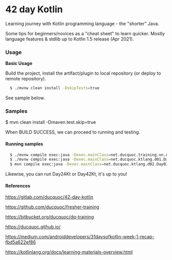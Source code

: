 42 day Kotlin
==========

Learning journey with Kotlin programming language - the "shorter" Java.

Some tips for beginners/novices as a "cheat sheet" to learn quicker.
Mostly language features & stdlib up to Kotlin 1.5 release (Apr 2021).

### Usage

**Basic Usage**

Build the project, install the artifact/plugin to local repository (or deploy to remote repository).
```bash
  $ ./mvnw clean install -DskipTests=true
```

See sample below.

### Samples

  $ mvn clean install -Dmaven.test.skip=true

When BUILD SUCCESS, we can proceed to running and testing.

#### Running samples

```bash
  $ ./mvnw compile exec:java -Dexec.mainClass=net.ducquoc.training.vn.App
  $ ./mvnw compile exec:java -Dexec.mainClass=net.ducquoc.ktlang.d01.Day01Kt
  $ mvn compile exec:java -Dexec.mainClass=net.ducquoc.ktlang.d02.Day02Kt
```

Likewise, you can run Day24Kt or Day42Kt, it's up to you!

#### References

https://gitlab.com/ducquoc/42-day-kotlin

https://github.com/ducquoc/fresher-training

https://bitbucket.org/ducquoc/dq-training

https://ducquoc.github.io/

https://medium.com/androiddevelopers/31daysofkotlin-week-1-recap-fbd5a622ef86

https://kotlinlang.org/docs/learning-materials-overview.html
